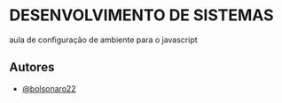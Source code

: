 
# DESENVOLVIMENTO DE SISTEMAS

aula de configuração de ambiente para o javascript


## Autores

- [@bolsonaro22](https://www.github.com/bolsonaro22)

